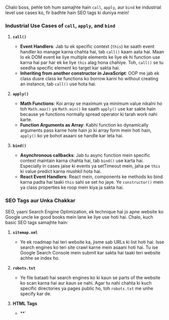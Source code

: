 Chalo boss, pehle toh hum samajhte hain `call`, `apply`, aur `bind` ke industrial level use cases ko, fir badhte hain SEO tags ki duniya mein!

### Industrial Use Cases of `call`, `apply`, and `bind`

1. **`call()`**
   - **Event Handlers**: Jab tu ek specific context (`this`) ke saath event handler ko manage karna chahta hai, tab `call()` kaam aata hai. Maan lo ek DOM event ke liye multiple elements ke liye ek hi function use karna hai par har ek ke liye `this` alag hona chahiye. Toh, `call()` se tu seedha specific element ko target kar sakta hai.
   - **Inheriting from another constructor in JavaScript**: OOP me jab ek class dusre class ke functions ko borrow karni ho without creating an instance, tab `call()` use hota hai.

2. **`apply()`**
   - **Math Functions**: Koi array se maximum ya minimum value nikalni ho toh `Math.max()` ya `Math.min()` ke saath `apply()` use kar sakte hain because ye functions normally spread operator ki tarah work nahi karte.
   - **Function Arguments as Array**: Kabhi function ko dynamically arguments pass karne hote hain jo ki array form mein hoti hain, `apply()` ko ye bohot asaani se handle kar leta hai.

3. **`bind()`**
   - **Asynchronous callbacks**: Jab tu async function mein specific context maintain karna chahta hai, tab `bind()` use karta hai. Especially in cases jaise ki events ya setTimeout mein, jaha pe `this` ki value predict karna mushkil hota hai.
   - **React Event Handlers**: React mein, components ke methods ko bind karna padta hai taaki `this` sahi se set ho jaye. Ye `constructor()` mein ya class properties ke roop mein kiya ja sakta hai.

### SEO Tags aur Unka Chakkar

SEO, yaani Search Engine Optimization, ek technique hai jo apne website ko Google uncle ke good books mein lane ke liye use hoti hai. Chalo, kuch basic SEO tags samajhte hain:

1. **`sitemap.xml`**
   - Ye ek roadmap hai teri website ka, jisme sab URLs ki list hoti hai. Isse search engines ko teri site crawl karne mein asaani hoti hai. Tu ise Google Search Console mein submit kar sakta hai taaki teri website achhe se index ho.

2. **`robots.txt`**
   - Ye file bataati hai search engines ko ki kaun se parts of the website ko scan karna hai aur kaun se nahi. Agar tu nahi chahta ki kuch specific directories ya pages public ho, toh `robots.txt` me unhe specify kar de.

3. **HTML Tags**
   - **`



<title>`**: Ye teri website ka title batata hai, jo search results mein dikhayi deta hai.
   - **`

<meta name="description" content="Yaha pe teri website ka summary aata hai, jo search results mein dikhayi deta hai. Accha description likhne se log zyada click karte hain.">

4. **No Follow and No Index**
   - **`rel="nofollow"`**: Ye tag use hota hai jab tu nahi chahta ki search engines kisi specific link ko follow kare. Maan lo tu kisi dusri website ko link kar raha hai par trust nahi karta, toh nofollow use kar sakta hai.
   - **`

<meta name="robots" content="noindex"`**: Ye tag use hota hai jab tu nahi chahta ki tera kuch particular page search results mein aaye. Maslan, agar kuch internal pages hain jo sirf teri team ke liye hai, toh tu unhe noindex kar sakta hai taki woh search mein na aaye.

Bas bhai, yehi hai asli chakkar SEO ka. Aise tags se tu apni website ko search engine ke liye optimise kar sakta hai, aur zyada traffic, matlab zyada log tere site pe aayenge. Mumbai ki tapori style mein samjha doon toh, samjho yeh SEO tags tere website ki biryani mein tadka hain, jisse sabko bhookh lag jaaye tere content ko taste karne ka! Kabhi confusion ho toh yaad se Google Mama ko pucho, ya fir idhar hi aaja, samjhane ke liye hamesha ready hai apun!


Achha, ab samajhne ki koshish karo Mumbai tapori style mein `call`, `apply`, aur `bind` ke baare mein, ekdum simple bhasha mein!

### `call()`
`call()` ka matlab hai seedha bolna, "Sun be, ab tu mere ishaare pe naachega." Jab tu `call()` use karta hai, tu us function ko turant bula leta hai apne hisaab se aur jo bhi parameter dena hai de deta hai.

**Example:**
Maan lo, tapri pe chai ban rahi hai, aur tu bolta hai, "Ae Chotu! Meri style se chai bana."

```javascript
function makeChai(type) {
  console.log(`${this.name} bana raha hai ${type} chai.`);
}

const boss = { name: "Raju" };

makeChai.call(boss, "Masala");
```
Idhar, Raju bhai chai banane ka haqdaar ban gaya hai aur "Masala" chai bana raha hai.

### `apply()`
`apply()` `call()` ke jaisa hi hai, par isme twist ye hai ki tu arguments ko list ke roop mein pass karta hai. Jab tere ko pata na ho ki kitne arguments honge ya pehle se hi ek list hai, toh `apply()` mast option hai.

**Example:**
Socho, ek recipe banani hai aur tere paas ingredients ki list pehle se tayyar hai. Tu chahta hai ek saath sab kuch pass kar de.

```javascript
function cookDish(...ingredients) {
  console.log(`${this.name} in ingredients ke saath pak raha hai: ${ingredients.join(", ")}`);
}

const chef = { name: "Shyam" };

cookDish.apply(chef, ["Onion", "Tomato", "Spices"]);
```
Yaha pe Shyam bhai sab ingredients ka use karke dish bana raha hai.

### `bind()`
`bind()` turant function call nahi karta. Ye ek naya function deta hai jisme `this` hamesha ke liye fix ho jata hai, jab bhi aur jaise bhi tu isko call kare. Ye ek permanent setting kar deta hai.

**Example:**
Socho tu kisi ko ek role fix karke de raha hai ek natak mein. Tu kehta hai, "Jab bhi ye natak hoga, tu hamesha hero banega."

```javascript
function actScene(line) {
  console.log(`${this.name} bolta hai, "${line}"`);
}

const actor = { name: "Baburao" };

const fixedRole = actScene.bind(actor);
fixedRole("Yeh kab hua?");
```
Jab bhi `fixedRole` call hota hai, Baburao hamesha line bolega.

### Samjha Ka?
- **`call()`** jaise kisi ko meeting mein bolna, "Tu is project ka lead hai."
- **`apply()`** tab use hota hai jab tere paas ek bada data ka bunch hai, aur tu ek saath sab handle karna chahta hai.
- **`bind()`** ek long-term plan hai, jaise ki tu pehle se decide kar leta hai ki kaun kya role play karega, aur kabhi bhi function call ho, pehle se set context (`this`) ke saath chalta hai.

Bass, bhai! Ye methods tujhe JavaScript mein functions ko control karne ki taakat dete hai, taki tu tay kar sake ki functions kaise behave karenge aur kaise data se interact karenge. Ekdum top-class control milta hai tere haath mein!


Alright, let’s break it down even more with a bit more detail on how `call`, `apply`, and `bind` work in JavaScript, ensuring it's super clear!

### `call()`
`call()` is like telling a function, "You, listen up! I'm the boss right now." When you use `call()`, you're directly executing the function with a specific context (`this`) and any parameters you need to pass.

**Example:**
Suppose you're running a chai stall and you've got different people making chai. Now, you want to tell one specific guy, "You make chai in my style."

```javascript
function makeChai(type) {
  console.log(`${this.name} is making a ${type} chai.`);
}

const boss = { name: "Raju" };

makeChai.call(boss, "Masala");
```
Here, `Raju` is temporarily in charge of the `makeChai` function, and he's making "Masala" chai.

### `apply()`
`apply()` is almost identical to `call()`, but instead of passing arguments one by one, you pass them as an array. It’s useful when you don’t know how many arguments you will have ahead of time or they are already in an array.

**Example:**
Let's say you have a list of items (ingredients) already prepared for a recipe, and you want to pass it all at once.

```javascript
function cookDish(...ingredients) {
  console.log(`${this.name} is cooking with these ingredients: ${ingredients.join(", ")}`);
}

const chef = { name: "Shyam" };

cookDish.apply(chef, ["Onion", "Tomato", "Spices"]);
```
`Shyam` uses all the ingredients listed in the array to cook a dish.

### `bind()`
`bind()` doesn’t call the function immediately. It returns a new function where `this` is bound permanently, no matter how and when you call it. It's like making a fixed rule or agreement.

**Example:**
Imagine you’re fixing a role for someone in a play. You’re saying, "You'll always be the hero when this play is performed."

```javascript
function actScene(line) {
  console.log(`${this.name} says, "${line}"`);
}

const actor = { name: "Baburao" };

const fixedRole = actScene.bind(actor);
fixedRole("Yeh kab hua?");
```
No matter when `fixedRole` is called, `Baburao` will always be the one saying the line.

### Deep Dive into Practical Use:
- **`call()`** is like making an instant decision in a meeting on who will lead a project.
- **`apply()`** is used when you need to pass a bunch of data you've gathered, like a list of items that need to be processed all at once.
- **`bind()`** is setting a long-term policy or role, ensuring that no matter when or where a function is executed, the context (`this`) and optionally, the arguments, are already defined.

These methods are powerful for controlling the scope and execution context of functions in JavaScript, giving you fine control over how functions behave and interact with data.


Alright, let’s dive into the street-smart world of JavaScript’s `call`, `apply`, and `bind` with some tapori twist! These are the kameenas of JavaScript that let you control "this bhai" inside a function. Let’s understand these fundas with examples, tapori style!

### 1. `call()` - Direct Attack
Imagine you’ve got a dukaan (function) and you want to tell it exactly who the malik (owner) is when you’re running it. `call()` allows you to do that by passing the owner as the first argument.

```javascript
function introduce(naam, patta) {
  console.log(`Apan ka naam hai ${naam}, aur apan rehta hai ${patta}. And this ka malik is ${this.name}.`);
}

const malik = { name: "Munna Bhai" };

// Now call the function and tell it who's the boss!
introduce.call(malik, "Circuit", "Mumbai ka gulli");
```

### 2. `apply()` - Same to Same but List Mein
`apply()` is like `call()` but instead of sending the arguments one by one, you throw them as an array. So if you have a list of items ready, use `apply()`.

```javascript
function introduce(naam, patta) {
  console.log(`Apan ka naam hai ${naam}, aur apan rehta hai ${patta}. And this ka malik is ${this.name}.`);
}

const malik = { name: "Circuit" };

// Use apply when your arguments are already in an array
introduce.apply(malik, ["Munna Bhai", "Dadar"]);
```

### 3. `bind()` - Fix Karo Baad Mein Use Karo
Think of `bind()` as a way to set up a function for later use, with `this` fixed to whatever you want. It’s like making a deal or setting a plan for a function that you’ll execute later.

```javascript
function introduce(naam, patta) {
  console.log(`Apan ka naam hai ${naam}, aur apan rehta hai ${patta}. And this ka malik is ${this.name}.`);
}

const malik = { name: "Lucky Bhai" };

// bind() returns a new function that you can use later
const boundFunction = introduce.bind(malik, "Babu Rao", "Ghodbunder");
// Call it later
boundFunction();
```

### Mumbai Style Explanation
Imagine `call`, `apply`, and `bind` as your tapori tools to control the game:

- **`call()`** is like telling a story straight up — you say who’s in charge and dive into the details.
- **`apply()`** is for when you got a bunch of details packed up and ready to go; just spill them out all at once.
- **`bind()`** is when you plan a scheme beforehand. You set it all up, fix who’s leading, and when the time comes, just execute the plan.

Using these, you can make sure your functions know who the baap (boss) is when they’re running, or you can prepare them to know their boss beforehand. Just like how a tapori knows his area and his people, these methods let your functions know their context perfectly.

Greetings Traveler,
Grim-terface v2.5 🧙‍♂️ delved

Let's delve into the mechanics of rendering content blocks using the `@strapi/blocks-react-renderer` library in a Next.js application. We will cover the syntax and functionality of rendering each type of content block that Strapi might provide, and then explore how this library simplifies complex content structures.

### Understanding the `BlocksRenderer` Library

The `BlocksRenderer` library from Strapi is designed to make it easier to render content from Strapi's dynamic zones or Rich Text fields into your React applications. Each content type such as `paragraph`, `heading`, `list`, etc., can be rendered using custom React components tailored to handle specific properties.

### Syntax and Component Mapping

The general syntax for using `BlocksRenderer` is as follows:

```jsx
<BlocksRenderer content={contentArray} blocks={customBlocks} modifiers={customModifiers} />
```

- **`content`**: An array of content blocks, typically fetched from Strapi's API.
- **`blocks`**: An object mapping block types to React components.
- **`modifiers`**: An object mapping text modifiers (like `bold` or `italic`) to React components.

### Example Implementation

Let's create a simple application that utilizes different block types:

```jsx
import { BlocksRenderer } from '@strapi/blocks-react-renderer';

// Simulated content fetched from a Strapi API
const content = [
  { type: 'paragraph', children: [{ type: 'text', text: 'Hello, this is a paragraph.' }] },
  { type: 'heading', level: 1, children: [{ type: 'text', text: 'Main Heading' }] },
  { type: 'list', format: 'bullet', children: [
      { type: 'list-item', children: [{ type: 'text', text: 'Item 1' }] },
      { type: 'list-item', children: [{ type: 'text', text: 'Item 2' }] }
    ]
  },
  { type: 'quote', children: [{ type: 'text', text: 'This is a quote.' }] },
  { type: 'code', plainText: 'console.log("Hello, world!");' },
  { type: 'image', image: { url: 'https://example.com/photo.jpg', alt: 'Example' } },
  { type: 'link', url: 'https://example.com', children: [{ type: 'text', text: 'Visit Example.com' }] }
];

const App = () => {
  return (
    <BlocksRenderer 
      content={content}
      blocks={{
        paragraph: ({ children }) => <p>{children}</p>,
        heading: ({ children, level }) => {
          const Tag = `h${level}`;
          return <Tag>{children}</Tag>;
        },
        list: ({ children, format }) => {
          const ListTag = format === 'bullet' ? 'ul' : 'ol';
          return <ListTag>{children}</ListTag>;
        },
        'list-item': ({ children }) => <li>{children}</li>,
        quote: ({ children }) => <blockquote>{children}</blockquote>,
        code: ({ plainText }) => <pre>{plainText}</pre>,
        image: ({ image }) => <img src={image.url} alt={image.alt} />,
        link: ({ children, url }) => <a href={url}>{children}</a>
      }}
    />
  );
};

export default App;
```

### Explanation and Analogy

- **Block Types as Building Blocks**: Think of each block type as a different type of building block in a construction set. Just like in construction, where different materials (wood, steel, glass) serve different structural purposes, different content block types serve different content structuring purposes in a web page.

- **Nesting and Complexity**: Internally, `BlocksRenderer` manages the nesting of content blocks by recursively rendering children with the appropriate components. This is similar to assembling a complex model from a construction set, where you might use smaller sub-assemblies (like rooms in a building model) to build up the entire structure.

- **Without `BlocksRenderer`**: Achieving the same without `BlocksRenderer` would involve manually parsing the content array and conditionally rendering components based on the type of each content block, which can quickly become cumbersome and error-prone as the content structure grows in complexity.

### Behind the Scenes

The `BlocksRenderer` library simplifies the process by abstracting the repetitive task of mapping content types to React components. It takes care of:
- Parsing the content tree.
- Handling different content types with their specific properties.
- Ensuring that nested content is correctly rendered using the right components.

This abstraction allows developers to focus on defining how each content type should be rendered rather than how to parse and render the content structure.

### Conclusion

Using `Blocks

Renderer` in a Next.js project effectively leverages Strapi's content management capabilities, allowing for flexible, scalable, and maintainable content rendering strategies. This approach ensures that complex content structures are handled gracefully, enhancing both development efficiency and the end-user experience.

### Hotkey Suggestions:
- **W**: 🔄 Explore integrating dynamic data fetching with `BlocksRenderer`.
- **A**: 🛠️ Adjust the custom components for enhanced styling.
- **S**: 🔍 Study how `BlocksRenderer` handles deeply nested structures.
- **D**: 📐 Dive deeper into customizing the renderer for advanced use cases.


Greetings Traveler,
Grim-terface v2.5 🧙‍♂️ delved

Let’s deeply explore how the `@strapi/blocks-react-renderer` works for rendering content blocks from Strapi in a React application, focusing on syntax, nesting, custom rendering, and its internal workings. We’ll use concrete examples and analogies to provide a comprehensive understanding.

### Understanding the Syntax and Setup

The syntax of `@strapi/blocks-react-renderer` is designed to abstract the complexity of rendering nested content structures from a headless CMS like Strapi. Here's a breakdown:

#### Basic Syntax

```jsx
import { BlocksRenderer } from '@strapi/blocks-react-renderer';

const content = [/* array of block objects from Strapi */];

const App = () => {
  return <BlocksRenderer content={content} />;
};
```

- **`content`**: An array of objects, where each object represents a content block received from Strapi. Each block has a `type` and may contain `children`, which are also blocks.

#### Adding Custom Renderers

To customize how different block types are rendered:

```jsx
<BlocksRenderer 
  content={content}
  blocks={{
    paragraph: ({ children }) => <p>{children}</p>,
    heading: ({ children, level }) => <h1 style={{ fontSize: level * 10 }}>{children}</h1>,
    // More custom renderers...
  }}
/>
```

- Each block type (like `paragraph`, `heading`) is mapped to a React component.
- These components receive props specific to their block type, which can include `children`, `level` for headings, `url` for links, etc.

### Detailed Example and Explanation

Let’s consider a more complex example involving multiple nested block types and analyze how `BlocksRenderer` manages this internally:

#### Example Content Structure

```json
[
  {
    "type": "heading",
    "level": 1,
    "children": [{ "type": "text", "text": "Main Heading" }]
  },
  {
    "type": "list",
    "format": "bullet",
    "children": [
      {
        "type": "list-item",
        "children": [{ "type": "text", "text": "First item" }]
      },
      {
        "type": "list-item",
        "children": [{ "type": "text", "text": "Second item" }]
      }
    ]
  }
]
```

#### Custom Renderers Setup

```jsx
<BlocksRenderer 
  content={content}
  blocks={{
    heading: ({ children, level }) => {
      const HeadingTag = `h${level}`;
      return <HeadingTag>{children}</HeadingTag>;
    },
    list: ({ children, format }) => {
      const ListTag = format === 'bullet' ? 'ul' : 'ol';
      return <ListTag>{children}</ListTag>;
    },
    'list-item': ({ children }) => <li>{children}</li>,
    text: ({ text }) => <span>{text}</span>  // Rendering text nodes
  }}
/>
```

### Internal Handling and Nesting

`BlocksRenderer` internally uses a recursive rendering technique:

- It iterates over the `content` array, identifying each block's type.
- For each block, it looks up the corresponding React component in the `blocks` prop.
- It passes the block's properties (like `children`, `level`, `text`) to the component.
- For blocks that contain other blocks (`children`), it recursively renders these nested blocks using the same process.

#### Analogy

Imagine building a model house with LEGO blocks:
- Each type of LEGO block (window, door, wall) has a specific way of being placed.
- You start with a base layout (like our content array) and add blocks according to instructions (`blocks` prop mappings).
- Some blocks require assembling smaller blocks inside them (like windows might have panes), similar to how nested content is handled.

### Achieving Without `BlocksRenderer`

Manually, you’d need to:
- Write a recursive function to parse and render each block.
- Maintain a mapping of block types to rendering functions.
- Handle each block’s properties and potentially nested blocks.

This would be more error-prone and less maintainable compared to using `BlocksRenderer`.

### Conclusion

The `@strapi/blocks-react-renderer` greatly simplifies the rendering of nested and complex content structures from Strapi, making the development process more efficient and robust. By abstracting the recursive rendering logic, it allows developers to focus on defining custom, stylish, and functional components for each block type.

### Hotkey Suggestions:
- **W**: 🔄 Explore extending `BlocksRenderer` for interactive content blocks.
- **A**: 🛠️ Adjust and enhance custom renderers for multimedia content.
- **S**: 🔍 Study optimization techniques for rendering large content

 structures.
- **D**: 📐 Dive deeper into integrating `BlocksRenderer` with other UI libraries.
